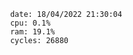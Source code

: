

                date: 18/04/2022 21:30:04
                cpu: 0.1%
                ram: 19.1%
                cycles: 26880

                         